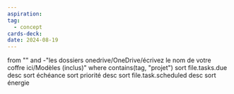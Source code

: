 ```yaml
---
aspiration: 
tag:
  - concept
cards-deck: 
date: 2024-08-19
---
```

from "" and -"les dossiers onedrive/OneDrive/écrivez le nom de votre coffre ici/Modèles (inclus)" where contains(tag, "projet") sort file.tasks.due desc sort échéance sort priorité desc sort file.task.scheduled desc sort énergie